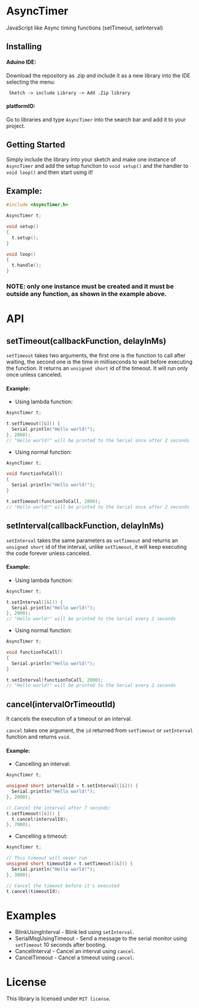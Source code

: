 # AsyncTimer
JavaScript like Async timing functions (setTimeout, setInterval)

## Installing

#### Aduino IDE:

Download the repository as .zip and include it as a new library into the IDE selecting the menu:

```
 Sketch -> include Library -> Add .Zip library
```

#### platformIO:

Go to libraries and type `AsyncTimer` into the search bar and add it to your project.

## Getting Started
Simply include the library into your sketch and make one instance of `AsyncTimer` and add the setup function to `void setup()` and the handler to `void loop()` and then start using it!

## Example:

```c++
#include <AsyncTimer.h>

AsyncTimer t;

void setup()
{
  t.setup();
}

void loop()
{
  t.handle();
}
```

### NOTE: only one instance must be created and it must be outside any function, as shown in the example above.

# API

## setTimeout(callbackFunction, delayInMs)

`setTimeout` takes two arguments, the first one is the function to call after waiting, the second one is the time in milliseconds to wait before executing the function. It returns an `unsigned short` id of the timeout.
It will run only once unless canceled.

#### Example:

- Using lambda function:

```c++
AsyncTimer t;

t.setTimeout([&]() {
  Serial.println("Hello world!");
}, 2000);
// "Hello world!" will be printed to the Serial once after 2 seconds
```

- Using normal function:

```c++
AsyncTimer t;

void functionToCall()
{
  Serial.println("Hello world!");
}

t.setTimeout(functionToCall, 2000);
// "Hello world!" will be printed to the Serial once after 2 seconds
```

## setInterval(callbackFunction, delayInMs)

`setInterval` takes the same parameters as `setTimeout` and returns an `unsigned short` id of the interval, unlike `setTimeout`, it will keep executing the code forever unless canceled.

#### Example:

- Using lambda function:

```c++
AsyncTimer t;

t.setInterval([&]() {
  Serial.println("Hello world!");
}, 2000);
// "Hello world!" will be printed to the Serial every 2 seconds
```

- Using normal function:

```c++
AsyncTimer t;

void functionToCall()
{
  Serial.println("Hello world!");
}

t.setInterval(functionToCall, 2000);
// "Hello world!" will be printed to the Serial every 2 seconds
```

## cancel(intervalOrTimeoutId)

It cancels the execution of a timeout or an interval.

`cancel` takes one argument, the `id` returned from `setTimeout` or `setInterval` function and returns `void`.

#### Example:

- Cancelling an interval:

```c++
AsyncTimer t;

unsigned short intervalId = t.setInterval([&]() {
  Serial.println("Hello world!");
}, 2000);

// Cancel the interval after 7 seconds:
t.setTimeout([&]() {
  t.cancel(intervalId);
}, 7000);
```

- Cancelling a timeout:

```c++
AsyncTimer t;

// This timeout will never run
unsigned short timeoutId = t.setTimeout([&]() {
  Serial.println("Hello world!");
}, 3000);

// Cancel the timeout before it's executed
t.cancel(timeoutId);
```

# Examples

- BlinkUsingInterval - Blink led using `setInterval`.
- SerialMsgUsingTimeout - Send a message to the serial monitor using `setTimeout` 10 seconds after booting.
- CancelInterval - Cancel an interval using `cancel`.
- CancelTimeout - Cancel a timeout using `cancel`.

# License

This library is licensed under `MIT license`.